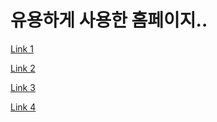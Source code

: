 # 유용하게 사용한 홈페이지..
[ Link 1 ](https://rateye.tistory.com/1016)

[ Link 2 ](https://wings2pc.tistory.com/entry/%EC%9B%B9-%EC%95%B1%ED%94%84%EB%A1%9C%EA%B7%B8%EB%9E%98%EB%B0%8D-%ED%8C%8C%EC%9D%B4%EC%8D%AC-%ED%94%8C%EB%9D%BC%EC%8A%A4%ED%81%ACPython-Flask-%EB%94%94%EB%A0%89%ED%86%A0%EB%A6%AC%ED%8F%B4%EB%8D%94-%EA%B5%AC%EC%84%B1)

[ Link 3 ](https://hleecaster.com/flask-introduction/)

[ Link 4 ](https://mooneegee.blogspot.com/2017/10/python-flask-url-building-urlfor.html)

